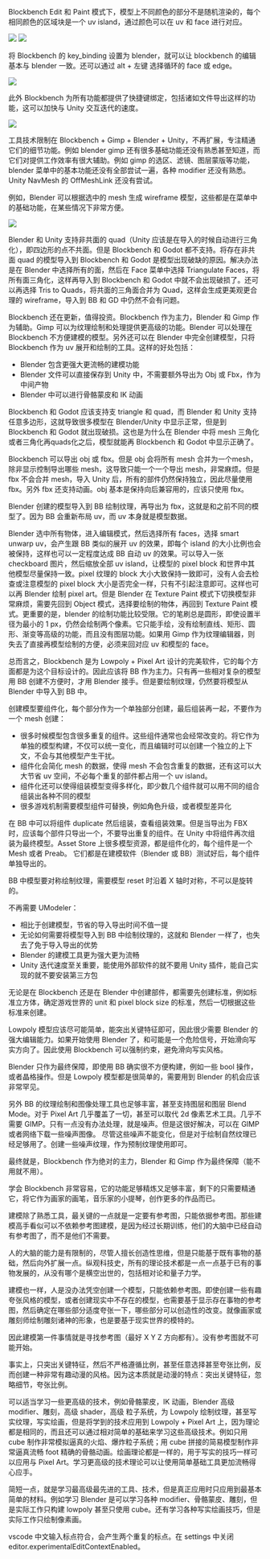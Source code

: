 Blockbench Edit 和 Paint 模式下，模型上不同颜色的部分不是随机渲染的，每个相同颜色的区域块是一个 uv island，通过颜色可以在 uv 和 face 进行对应。

![](image/uv_island1.png)
![](image/uv_island2.png)

将 Blockbench 的 key_binding 设置为 blender，就可以让 blockbench 的编辑基本与 blender 一致。还可以通过 alt + 左键 选择循环的 face 或 edge。

![](image/blender_key_binding.png)

此外 Blockbench 为所有功能都提供了快捷键绑定，包括诸如文件导出这样的功能，这可以加快与 Unity 交互迭代的速度。

![](image/key_binding.png)

工具技术限制在 Blockbench + Gimp + Blender + Unity，不再扩展，专注精通它们的细节功能。例如 blender gimp 还有很多基础功能还没有熟悉甚至知道，而它们对提供工作效率有很大辅助。例如 gimp 的选区、滤镜、图层蒙版等功能，blender 菜单中的基本功能还没有全部尝试一遍，各种 modifier 还没有熟悉。Unity NavMesh 的 OffMeshLink 还没有尝试。

例如，Blender 可以根据选中的 mesh 生成 wireframe 模型，这些都是在菜单中的基础功能，在某些情况下非常方便。

![](image/blender_wireframe.png)

Blender 和 Unity 支持非共面的 quad（Unity 应该是在导入的时候自动进行三角化），即四边形的点不共面。但是 Blockbench 和 Godot 都不支持。将存在非共面 quad 的模型导入到 Blockbench 和 Godot 是模型出现破缺的原因。解决办法是在 Blender 中选择所有的面，然后在 Face 菜单中选择 Triangulate Faces，将所有面三角化，这样再导入到 Blockbench 和 Godot 中就不会出现破损了。还可以再选择 Tris to Quads，将共面的三角面合并为 Quad，这样会生成更美观更合理的 wireframe，导入到 BB 和 GD 中仍然不会有问题。

Blockbench 还在更新，值得投资。Blockbench 作为主力，Blender 和 Gimp 作为辅助。Gimp 可以为纹理绘制和处理提供更高级的功能。Blender 可以处理在 Blockbench 不方便建模的模型。另外还可以在 Blender 中完全创建模型，只将 Blockbench 作为 uv 展开和绘制的工具。这样的好处包括：

- Blender 包含更强大更流畅的建模功能
- Blender 文件可以直接保存到 Unity 中，不需要额外导出为 Obj 或 Fbx，作为中间产物
- Blender 中可以进行骨骼蒙皮和 IK 动画

Blockbench 和 Godot 应该支持支 triangle 和 quad，而 Blender 和 Unity 支持任意多边形，这就导致很多模型在 Blender/Unity 中显示正常，但是到 Blockbench 和 Godot 就出现破损。这也是为什么在 Blender 中将 mesh 三角化或者三角化再quads化之后，模型就能再 Blockbench 和 Godot 中显示正确了。

Blockbench 可以导出 obj 或 fbx。但是 obj 会将所有 mesh 合并为一个mesh，除非显示控制导出哪些 mesh，这导致只能一个一个导出 mesh，非常麻烦。但是 fbx 不会合并 mesh，导入 Unity 后，所有的部件仍然保持独立，因此尽量使用 fbx。另外 fbx 还支持动画。obj 基本是保持向后兼容用的，应该只使用 fbx。

Blender 创建的模型导入到 BB 绘制纹理，再导出为 fbx，这就是和之前不同的模型了。因为 BB 会重新布局 uv，而 uv 本身就是模型数据。

Blender 选中所有物体，进入编辑模式，然后选择所有 faces，选择 smart unwarp uv，会产生跟 BB 类似的展开 uv 的效果，即每个 island 的大小比例也会被保持，这样也可以一定程度达成 BB 自动 uv 的效果。可以导入一张 checkboard 图片，然后缩放全部 uv island，让模型的 pixel block 和世界中其他模型尽量保持一致。pixel 纹理的 block 大小大致保持一致即可，没有人会去检查或注意模型的 pixel block 大小是否完全一样，只有不引起注意即可。这样也可以再 Blender 绘制 pixel art。但是 Blender 在 Texture Paint 模式下切换模型非常麻烦，需要先回到 Object 模式，选择要绘制的物体，再回到 Texture Paint 模式。更重要的是，blender 的绘制功能比较受限。它的笔刷总是圆形，即使设置半径为最小的 1 px，仍然会绘制两个像素。它只能手绘，没有绘制直线、矩形、圆形、渐变等高级的功能，而且没有图层功能。如果用 Gimp 作为纹理编辑器，则失去了直接再模型绘制的方便，必须来回对应 uv 和模型的 face。

总而言之，Blockbench 是为 Lowpoly + Pixel Art 设计的完美软件，它的每个方面都是为这个目标设计的。因此应该将 BB 作为主力。只有再一些相对复杂的模型用 BB 创建不方便时，才用 Blender 接手。但是要绘制纹理，仍然要将模型从 Blender 中导入到 BB 中。

创建模型要组件化，每个部分作为一个单独部分创建，最后组装再一起，不要作为一个 mesh 创建：

- 很多时候模型包含很多重复的组件。这些组件通常也会经常改变的。将它作为单独的模型构建，不仅可以统一变化，而且编辑时可以创建一个独立的上下文，不会与其他模型产生干扰。
- 组件化会简化 mesh 的数据，使得 mesh 不会包含重复的数据，还有这可以大大节省 uv 空间，不必每个重复的部件都占用一个 uv island。
- 组件化还可以使得组装模型变得多样化，即少数几个组件就可以用不同的组合组装出各种不同的模型
- 很多游戏机制需要模型组件可替换，例如角色升级，或者模型差异化

在 BB 中可以将组件 duplicate 然后组装，查看组装效果。但是当导出为 FBX 时，应该每个部件只导出一个，不要导出重复的组件。在 Unity 中将组件再次组装为最终模型。Asset Store 上很多模型资源，都是组件化的，每个组件是一个 Mesh 或者 Preab。
它们都是在建模软件（Blender 或 BB）测试好后，每个组件单独导出的。

BB 中模型要对称绘制纹理，需要模型 reset 时沿着 X 轴时对称，不可以是旋转的。

不再需要 UModeler：

- 相比于创建模型，节省的导入导出时间不值一提
- 无论如何需要将模型导入到 BB 中绘制纹理的，这就和 Blender 一样了，也失去了免于导入导出的优势
- Blender 的建模工具更为强大更为流畅
- Unity 迭代速度至关重要，能使用外部软件的就不要用 Unity 插件，能自己实现的就不要安装第三方包

无论是在 Blockbench 还是在 Blender 中创建部件，都需要先创建标准，例如标准立方体，确定游戏世界的 unit 和 pixel block size 的标准，然后一切根据这些标准来创建。

Lowpoly 模型应该尽可能简单，能突出关键特征即可，因此很少需要 Blender 的强大编辑能力。如果开始使用 Blender 了，和可能是一个危险信号，开始滑向写实方向了。因此使用 Blockbench 可以强制约束，避免滑向写实风格。

Blender 只作为最终保障，即使用 BB 确实很不方便构建，例如一些 bool 操作，或者晶格操作。但是 Lowpoly 模型都是很简单的，需要用到 Blender 的机会应该非常罕见。

另外 BB 的纹理绘制和图像处理工具也足够丰富，甚至支持图层和图层 Blend Mode。对于 Pixel Art 几乎覆盖了一切，甚至可以取代 2d 像素艺术工具。几乎不需要 GIMP。只有一点没有办法处理，就是噪声。但是这很好解决，可以在 GIMP 或者网络下载一些噪声图像。
尽管这些噪声不能变化，但是对于绘制自然纹理已经足够用了。创建一些噪声纹理，作为预制纹理使用即可。

最终就是，Blockbench 作为绝对的主力，Blender 和 Gimp 作为最终保障（能不用就不用）。

学会 Blockbench 非常容易，它的功能足够精炼又足够丰富，剩下的只需要精通它，将它作为画家的画笔，音乐家的小提琴，创作更多的作品而已。

建模除了熟悉工具，最关键的一点就是一定要有参考图，只能依据参考图。那些建模高手看似可以不依赖参考图建模，是因为经过长期训练，他们的大脑中已经自动有参考图了，而不是他们不需要。

人的大脑的能力是有限制的，尽管人擅长创造性思维，但是只能基于既有事物的基础，然后向外扩展一点。纵观科技史，所有的理论技术都是一点一点基于已有的事物发展的，从没有哪个是横空出世的，包括相对论和量子力学。

建模也一样，人是没办法凭空创建一个模型，只能依赖参考图。即使创建一些有趣夸张风格的模型，或者创建现实中不存在的模型，也需要基于显示存在事物的参考图，然后确定在哪些部分适度夸张一下，哪些部分可以创造性的改变。就像画家或雕刻师绘制雕刻诸神的形象，也是要基于现实世界的模特的。

因此建模第一件事情就是寻找参考图（最好 X Y Z 方向都有）。没有参考图就不可能开始。

事实上，只突出关键特征，然后不严格遵循比例，甚至任意选择甚至夸张比例，反而创建一种非常有趣动漫的风格。因为这本质就是动漫的特点：突出关键特征，忽略细节，夸张比例。

可以适当学习一些更高级的技术，例如骨骼蒙皮，IK 动画，Blender 高级 modifier、雕刻，高级 shader，高级 粒子系统，为 Lowpoly 绘制纹理，甚至写实纹理，写实绘画，但是将学到的技术应用到 Lowpoly + Pixel Art 上，因为理论都是相同的，而且还可以通过相对简单的基础来学习这些高级技术。例如只用 cube 制作非常模拟逼真的火焰、爆炸粒子系统；用 cube 拼接的简易模型制作非常逼真流畅 foot 精确的骨骼动画。绘画理论都是一样的，用于写实的技巧一样可以应用与 Pixel Art。学习更高级的技术理论可以让使用简单基础工具更加流畅得心应手。

简短一点，就是学习最高级最先进的工具、技术，但是真正应用时只应用到最基本简单的材料。例如学习 Blender 是可以学习各种 modifier、骨骼蒙皮、雕刻，但是实际工作只构建 lowpoly 甚至只使用 cube。还有学习各种写实绘画技巧，但是实际工作只绘制像素画。

vscode 中文输入标点符合，会产生两个重复的标点。在 settings 中关闭 editor.experimentalEditContextEnabled。
